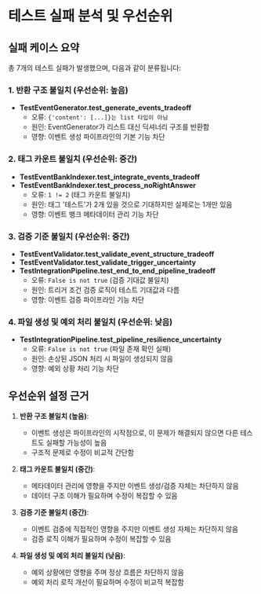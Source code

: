 # 테스트 실패 분석 및 우선순위

## 실패 케이스 요약

총 7개의 테스트 실패가 발생했으며, 다음과 같이 분류됩니다:

### 1. 반환 구조 불일치 (우선순위: 높음)
- **TestEventGenerator.test_generate_events_tradeoff**
  - 오류: `{'content': [...]}는 list 타입이 아님`
  - 원인: EventGenerator가 리스트 대신 딕셔너리 구조를 반환함
  - 영향: 이벤트 생성 파이프라인의 기본 기능 차단

### 2. 태그 카운트 불일치 (우선순위: 중간)
- **TestEventBankIndexer.test_integrate_events_tradeoff**
- **TestEventBankIndexer.test_process_noRightAnswer**
  - 오류: `1 != 2` (태그 카운트 불일치)
  - 원인: 태그 '테스트'가 2개 있을 것으로 기대하지만 실제로는 1개만 있음
  - 영향: 이벤트 뱅크 메타데이터 관리 기능 차단

### 3. 검증 기준 불일치 (우선순위: 중간)
- **TestEventValidator.test_validate_event_structure_tradeoff**
- **TestEventValidator.test_validate_trigger_uncertainty**
- **TestIntegrationPipeline.test_end_to_end_pipeline_tradeoff**
  - 오류: `False is not true` (검증 기대값 불일치)
  - 원인: 트리거 조건 검증 로직이 테스트 기대값과 다름
  - 영향: 이벤트 검증 파이프라인 기능 차단

### 4. 파일 생성 및 예외 처리 불일치 (우선순위: 낮음)
- **TestIntegrationPipeline.test_pipeline_resilience_uncertainty**
  - 오류: `False is not true` (파일 존재 확인 실패)
  - 원인: 손상된 JSON 처리 시 파일이 생성되지 않음
  - 영향: 예외 상황 처리 기능 차단

## 우선순위 설정 근거

1. **반환 구조 불일치 (높음)**: 
   - 이벤트 생성은 파이프라인의 시작점으로, 이 문제가 해결되지 않으면 다른 테스트도 실패할 가능성이 높음
   - 구조적 문제로 수정이 비교적 간단함

2. **태그 카운트 불일치 (중간)**:
   - 메타데이터 관리에 영향을 주지만 이벤트 생성/검증 자체는 차단하지 않음
   - 데이터 구조 이해가 필요하며 수정이 복잡할 수 있음

3. **검증 기준 불일치 (중간)**:
   - 이벤트 검증에 직접적인 영향을 주지만 이벤트 생성 자체는 차단하지 않음
   - 검증 로직 이해가 필요하며 수정이 복잡할 수 있음

4. **파일 생성 및 예외 처리 불일치 (낮음)**:
   - 예외 상황에만 영향을 주며 정상 흐름은 차단하지 않음
   - 예외 처리 로직 개선이 필요하며 수정이 비교적 복잡함
